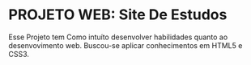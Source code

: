 # PROJETO WEB: Site De Estudos

Esse Projeto tem Como intuíto desenvolver habilidades quanto ao desenvovimento web.
Buscou-se aplicar conhecimentos em HTML5 e CSS3.
